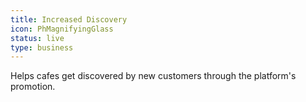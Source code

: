 ```yaml
---
title: Increased Discovery
icon: PhMagnifyingGlass
status: live
type: business
---
```


Helps cafes get discovered by new customers through the platform's promotion.